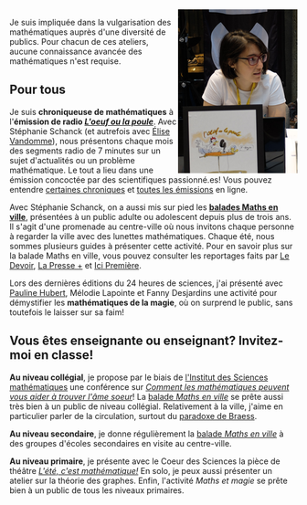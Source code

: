<img style="float: right;" src="image_nadia_radio.png" title="Dans le cadre d'un enregistrement de L'oeuf ou la poule, lors du Congrès de l'ACFAS, en 2016.">

Je suis impliquée dans la vulgarisation des mathématiques auprès d'une diversité de publics. Pour chacun de ces ateliers, aucune connaissance avancée des mathématiques n'est requise.

## Pour tous
Je suis **chroniqueuse de mathématiques** à l'**émission de radio [_L'oeuf ou la poule_](http://www.loeufoulapoule.org)**. Avec Stéphanie Schanck (et autrefois avec [Élise Vandomme](http://people.fjfi.cvut.cz/vandoeli/)), nous présentons chaque mois des segments radio de 7 minutes sur un sujet d'actualités ou un problème mathématique. Le tout a lieu dans une émission concoctée par des scientifiques passionné.es! Vous pouvez entendre [certaines chroniques](http://loeufoulapoule.org/category/chroniques/maths/) et [toutes les émissions](http://www.choq.ca/emissions-details/loeuf-ou-la-poule/) en ligne.

Avec Stéphanie Schanck, on a aussi mis sur pied les **[balades Maths en ville](http://coeurdessciences.uqam.ca/component/eventlist/details/765-maths-en-ville.html)**, présentées à un public adulte ou adolescent depuis plus de trois ans. Il s'agit d'une promenade au centre-ville où nous invitons chaque personne à regarder la ville avec des lunettes mathématiques. Chaque été, nous sommes plusieurs guides à présenter cette activité. Pour en savoir plus sur la balade Maths en ville, vous pouvez consulter les reportages faits par [Le Devoir](https://www.ledevoir.com/vivre/560780/la-balade-maths-en-ville-devoile-montreal-sous-un-angle-mathematique), [La Presse +](http://plus.lapresse.ca/screens/8cf33e5b-e559-4865-9fe2-55ddac82f84e__7C___0.html) et [Ici Première](http://ici.radio-canada.ca/emissions/les_annees_lumiere/2015-2016/chronique.asp?idChronique=410900).

Lors des dernières éditions du 24 heures de sciences, j'ai présenté avec [Pauline Hubert](http://phubert.github.io), Mélodie Lapointe et Fanny Desjardins une activité pour démystifier les **mathématiques de la magie**, où on surprend le public, sans toutefois le laisser sur sa faim!

## Vous êtes enseignante ou enseignant? **Invitez-moi en classe!**

**Au niveau collégial**, je propose par le biais de [l'Institut des Sciences mathématiques](http://ism.uqam.ca/accueil/outreach/#1492) une conférence sur _[Comment les mathématiques peuvent vous aider à trouver l'âme soeur](maths-de-l-amour.pdf)_! La [balade _Maths en ville_](http://coeurdessciences.uqam.ca/balades-scientifiques-groupes-scolaires.html) se prête aussi très bien à un public de niveau collégial. Relativement à la ville, j'aime en particulier parler de la circulation, surtout du [paradoxe de Braess](Braesss-paradox.pdf).


**Au niveau secondaire**, je donne régulièrement la [balade _Maths en ville_](http://coeurdessciences.uqam.ca/balades-scientifiques-groupes-scolaires.html) à des groupes d'écoles secondaires en visite au centre-ville.

**Au niveau primaire**, je présente avec le Coeur des Sciences la pièce de théâtre [_L'été, c'est mathématique!_](http://coeurdessciences.uqam.ca/component/eventlist/details/710-l-ete-c-est-mathematique.html) En solo, je peux aussi présenter un atelier sur la théorie des graphes. Enfin, l'activité _Maths et magie_ se prête bien à un public de tous les niveaux primaires.


